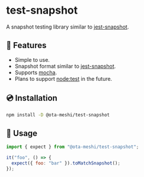 # test-snapshot

A snapshot testing library similar to [jest-snapshot].

## 🚀 Features

- Simple to use.
- Snapshot format similar to [jest-snapshot].
- Supports [mocha].
- Plans to support [node:test] in the future.

[jest-snapshot]: https://jestjs.io/docs/en/snapshot-testing
[mocha]: https://mochajs.org/
[node:test]: https://nodejs.org/api/test.html

## 💿 Installation

```bash
npm install -D @ota-meshi/test-snapshot
```

## 📖 Usage

```js
import { expect } from "@ota-meshi/test-snapshot";

it("foo", () => {
  expect({ foo: "bar" }).toMatchSnapshot();
});
```
